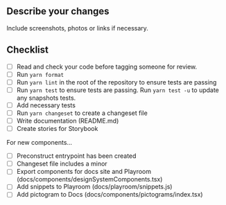 ## Describe your changes

Include screenshots, photos or links if necessary.

## Checklist

- [ ] Read and check your code before tagging someone for review.
- [ ] Run `yarn format`
- [ ] Run `yarn lint` in the root of the repository to ensure tests are passing
- [ ] Run `yarn test` to ensure tests are passing. Run `yarn test -u` to update any snapshots tests.
- [ ] Add necessary tests
- [ ] Run `yarn changeset` to create a changeset file
- [ ] Write documentation (README.md)
- [ ] Create stories for Storybook

For new components...

- [ ] Preconstruct entrypoint has been created
- [ ] Changeset file includes a minor
- [ ] Export components for docs site and Playroom (docs/components/designSystemComponents.tsx)
- [ ] Add snippets to Playroom (docs/playroom/snippets.js)
- [ ] Add pictogram to Docs (docs/components/pictograms/index.tsx)
